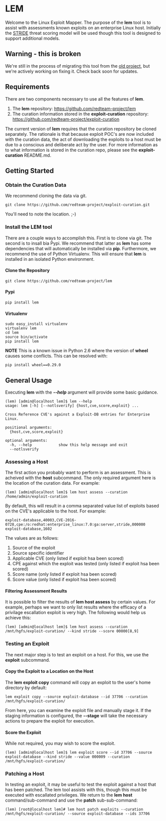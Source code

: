 # LEM
Welcome to the Linux Exploit Mapper.  The purpose of the **lem** tool is to assist with assessments known exploits on an enterprise Linux host.  Initially the [STRIDE](https://msdn.microsoft.com/en-us/library/ee823878%28v=cs.20%29.aspx) threat scoring model will be used though this tool is designed to support additional models.

## Warning - this is broken
We're still in the process of migrating this tool from the [old project](https://github.com/redteam-project/lem), but we're actively working on fixing it. Check back soon for updates.

## Requirements
There are two components necessary to use all the features of **lem**.
1. The **lem** repository: https://github.com/redteam-project/lem
1. The curation information stored in the **exploit-curation** repository: https://github.com/redteam-project/exploit-curation

The current version of **lem** requires that the curation repository be cloned separately.  The rationale is that because exploit POC's are now included with the curation data, the act of downloading the exploits to a host must be due to a conscious and deliberate act by the user.  For more information as to what information is stored in the curation repo, please see the **exploit-curation** README.md.

## Getting Started

### Obtain the Curation Data
We recommend cloning the data via git.
```terminal
git clone https://github.com/redteam-project/exploit-curation.git
```
You'll need to note the location. ;-)

### Install the LEM tool
There are a couple ways to accomplish this.  First is to clone via git.  The second is to insall bia Pypi.  We recommend that latter as **lem** has some dependencies that will automatically be installed via **pip**.  Furthermore, we recommend the use of Python Virtualenv.  This will ensure that **lem** is installed in an isolated Python environment.

#### Clone the Repository
```terminal
git clone https://github.com/redteam-project/lem
```
#### Pypi
```terminal
pip install lem
```
#### Virtualenv
```terminal
sudo easy_install virtualenv
virtualenv lem
cd lem
source bin/activate
pip install lem
```
**NOTE** This is a known issue in Python 2.6 where the version of **wheel** causes some conflicts.  This can be resolved with:
```terminal
pip install wheel==0.29.0
```
## General Usage
Executing **lem** with the ***--help*** argument will provide some basic guidance.
```terminal
(lem) [admin@localhost lem]$ lem --help
usage: lem [-h] [--notlsverify] {host,cve,score,exploit} ...

Cross Reference CVE's against a Exploit-DB entries for Enterprise Linux.

positional arguments:
  {host,cve,score,exploit}

optional arguments:
  -h, --help            show this help message and exit
  --notlsverify
```
### Assessing a Host
The first action you probably want to perform is an assessment.  This is acheived with the **host** subcommand.  The only required argument here is the location of the curation data.  For example:
```terminal
(lem) [admin@localhost lem]$ lem host assess --curation /home/admin/exploit-curation
```
By default, this will result in a comma separated value list of exploits based on the CVE's applicable to the host.  For example:
```
exploit-database,40003,CVE-2016-0728,cpe:/o:redhat:enterprise_linux:7.0:ga:server,stride,000000
exploit-database,1602
```
The values are as follows:
1. Source of the exploit
2. Source specific identifier
3. Applicable CVE (only listed if exploit hsa been scored)
4. CPE against which the exploit was tested (only listed if exploit hsa been scored)
5. Score name (only listed if exploit hsa been scored)
6. Score value (only listed if exploit hsa been scored)

#### Filtering Assessment Results

It is possible to filter the results of **lem host assess** by certain values.  For example, perhaps we want to only list results where the efficacy of a privilage escallation exploit is very high.  The following would help us achieve this:
```terminal
(lem) [admin@localhost lem]$ lem host assess --curation /mnt/hgfs/exploit-curation/ --kind stride --score 00000[8,9]
```
### Testing an Exploit

The next major step is to test an exploit on a host.  For this, we use the **exploit** subcommand.

#### Copy the Exploit to a Location on the Host

The **lem exploit copy** command will copy an exploit to the user's home directory by default:
```terminal
lem exploit copy --source exploit-database --id 37706 --curation /mnt/hgfs/exploit-curation/
```
From here, you can examine the exploit file and manually stage it.  If the staging information is configured, the **--stage** will take the necessary actions to prepare the exploit for execution.

#### Score the Exploit

While not required, you may wish to score the exploit.
```terminal
(lem) [admin@localhost lem]$ lem exploit score --id 37706 --source exploit-database --kind stride --value 000009 --curation /mnt/hgfs/exploit-curation/
```
### Patching a Host

In testing an exploit, it may be useful to test the exploit against a host that has been patched.  The lem tool assists with this, though this must be executed with escallated privileges.  We return to the **lem host** command/sub-command and use the **patch** sub-sub-command:
```terminal
(lem) [root@localhost lem]# lem host patch exploits --curation /mnt/hgfs/exploit-curation/ --source exploit-database --ids 37706
```
